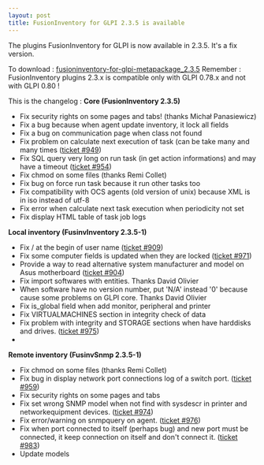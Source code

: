 ```yaml
---
layout: post
title: FusionInventory for GLPI 2.3.5 is available
---
```


The plugins FusionInventory for GLPI is now available in 2.3.5. It's a fix version.

To download : [fusioninventory-for-glpi-metapackage_2.3.5](http://forge.fusioninventory.org/attachments/download/408/fusioninventory-for-glpi-metapackage_2.3.5.tar.gz)
Remember : FusionInventory plugins 2.3.x is compatible only with GLPI 0.78.x and not with GLPI 0.80 !

This is the changelog : 
<strong>Core (FusionInventory 2.3.5)</strong>


* Fix security rights on some pages and tabs! (thanks  Michał Panasiewicz)
* Fix a bug because when agent update inventory, it lock all fields
* Fix a bug on communication page when class not found
* Fix problem on calculate next execution of task (can be take many and many times ([ticket #949](http://forge.fusioninventory.org/issues/949))
* Fix SQL query very long on run task (in get action informations) and may have a timeout  ([ticket #954](http://forge.fusioninventory.org/issues/954))
* Fix chmod on some files (thanks Remi Collet)
* Fix bug on force run task because it run other tasks too
* Fix compatibility with OCS agents (old version of unix) because XML is in iso instead of utf-8
* Fix error when calculate next task execution when periodicity not set
* Fix display HTML table of task job logs




<strong>Local inventory (FusinvInventory 2.3.5-1)</strong>


* Fix / at the begin of user name ([ticket #909](http://forge.fusioninventory.org/issues/909))
* Fix some computer fields is updated when they are locked ([ticket #971](http://forge.fusioninventory.org/issues/971))
* Provide a way to read alternative system manufacturer and model on Asus motherboard ([ticket #904](http://forge.fusioninventory.org/issues/904))
* Fix import softwares with entities. Thanks  David Olivier
* When software have no version number, put 'N/A' instead '0' because cause some problems on GLPI core. Thanks  David Olivier
* Fix is_global field when add monitor, peripheral and printer
* Fix VIRTUALMACHINES section in integrity check of data
* Fix problem with integrity and STORAGE sections when have harddisks and drives. ([ticket #975](http://forge.fusioninventory.org/issues/975))
* 



<strong>Remote inventory (FusinvSnmp 2.3.5-1)</strong>


* Fix chmod on some files (thanks Remi Collet)
* Fix bug in display network port connections log of a switch port. ([ticket #959](http://forge.fusioninventory.org/issues/959))
* Fix security rights on some pages and tabs
* Fix set wrong SNMP model when not find with sysdescr in printer and networkequipment devices. ([ticket #974](http://forge.fusioninventory.org/issues/974))
* Fix error/warning on snmpquery on agent. ([ticket #976](http://forge.fusioninventory.org/issues/976))
* Fix when port connected to itself (perhaps bug) and new port must be connected, it keep connection on itself and don't connect it. ([ticket #983](http://forge.fusioninventory.org/issues/983))
* Update models



